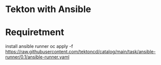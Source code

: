 Tekton with Ansible
=========

Requiretment
====
install ansible runner
oc apply -f https://raw.githubusercontent.com/tektoncd/catalog/main/task/ansible-runner/0.1/ansible-runner.yaml
 
